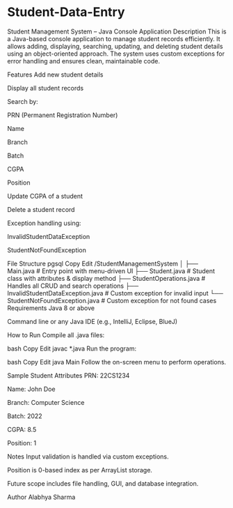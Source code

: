 # Student-Data-Entry
Student Management System – Java Console Application
Description
This is a Java-based console application to manage student records efficiently. It allows adding, displaying, searching, updating, and deleting student details using an object-oriented approach. The system uses custom exceptions for error handling and ensures clean, maintainable code.

Features
Add new student details

Display all student records

Search by:

PRN (Permanent Registration Number)

Name

Branch

Batch

CGPA

Position

Update CGPA of a student

Delete a student record

Exception handling using:

InvalidStudentDataException

StudentNotFoundException

File Structure
pgsql
Copy
Edit
/StudentManagementSystem
│
├── Main.java                        # Entry point with menu-driven UI
├── Student.java                     # Student class with attributes & display method
├── StudentOperations.java           # Handles all CRUD and search operations
├── InvalidStudentDataException.java # Custom exception for invalid input
└── StudentNotFoundException.java    # Custom exception for not found cases
Requirements
Java 8 or above

Command line or any Java IDE (e.g., IntelliJ, Eclipse, BlueJ)

How to Run
Compile all .java files:

bash
Copy
Edit
javac *.java
Run the program:

bash
Copy
Edit
java Main
Follow the on-screen menu to perform operations.

Sample Student Attributes
PRN: 22CS1234

Name: John Doe

Branch: Computer Science

Batch: 2022

CGPA: 8.5

Position: 1

Notes
Input validation is handled via custom exceptions.

Position is 0-based index as per ArrayList storage.

Future scope includes file handling, GUI, and database integration.

Author
Alabhya Sharma
